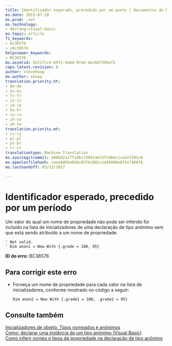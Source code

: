 ```yaml
---
title: Identificador esperado, precedido por um ponto | Documentos do Microsoft
ms.date: 2015-07-20
ms.prod: .net
ms.technology:
- devlang-visual-basic
ms.topic: article
f1_keywords:
- bc36576
- vbc36576
helpviewer_keywords:
- BC36576
ms.assetid: 02217cc4-8972-4a6d-97a6-4ecbb7399af2
caps.latest.revision: 8
author: stevehoag
ms.author: shoag
translation.priority.ht:
- de-de
- es-es
- fr-fr
- it-it
- ja-jp
- ko-kr
- ru-ru
- zh-cn
- zh-tw
translation.priority.mt:
- cs-cz
- pl-pl
- pt-br
- tr-tr
translationtype: Machine Translation
ms.sourcegitcommit: a06bd2a17f1d6c7308fa6337c866c1ca2e7281c0
ms.openlocfilehash: cee44d65e036c03762885c1d49940e0f91f460f8
ms.lasthandoff: 03/13/2017

---
```

# <a name="identifier-expected-preceded-with-a-period"></a>Identificador esperado, precedido por um período
Um valor do qual um nome de propriedade não pode ser inferido foi incluído na lista de inicializadores de uma declaração de tipo anônimo sem que está sendo atribuído a um nome de propriedade.  
  
```  
' Not valid.  
' Dim anon1 = New With {.grade = 100, 95}  
```  
  
 **ID do erro:** BC36576  
  
## <a name="to-correct-this-error"></a>Para corrigir este erro  
  
-   Forneça um nome de propriedade para cada valor na lista de inicializadores, conforme mostrado no código a seguir:  
  
    ```  
    Dim anon2 = New With {.grade1 = 100, .grade2 = 95}  
    ```  
  
## <a name="see-also"></a>Consulte também  
 [Inicializadores de objeto: Tipos nomeados e anônimos](../../visual-basic/programming-guide/language-features/objects-and-classes/object-initializers-named-and-anonymous-types.md)   
 [Como: declarar uma instância de um tipo anônimo (Visual Basic)](http://msdn.microsoft.com/en-us/119f616c-9bcd-4731-ac00-4285be5959f7)   
 [Como inferir nomes e tipos de propriedade na declaração de tipo anônimo](../../visual-basic/programming-guide/language-features/objects-and-classes/how-to-infer-property-names-and-types-in-anonymous-type-declarations.md)
